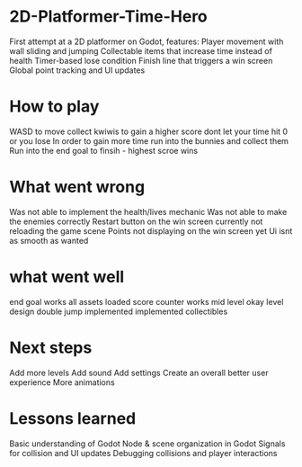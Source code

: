 # 2D-Platformer-Time-Hero
First attempt at a 2D platformer on Godot, features:
Player movement with wall sliding and jumping
Collectable items that increase time instead of health
Timer-based lose condition
Finish line that triggers a win screen
Global point tracking and UI updates

# How to play
WASD to move 
collect kwiwis to gain a higher score
dont let your time hit 0 or you lose
In order to gain more time run into the bunnies and collect them 
Run into the end goal to finsih - highest scroe wins 

# What went wrong
Was not able to implement the health/lives mechanic 
Was not able to make the enemies correctly 
Restart button on the win screen currently not reloading the game scene
Points not displaying on the win screen yet
Ui isnt as smooth as wanted 

# what went well
end goal works
all assets loaded 
score counter works mid level
okay level design 
double jump implemented 
implemented collectibles

# Next steps 
Add more levels 
Add sound
Add settings 
Create an overall better user experience 
More animations

# Lessons learned 
Basic understanding of Godot
Node & scene organization in Godot
Signals for collision and UI updates
Debugging collisions and player interactions



